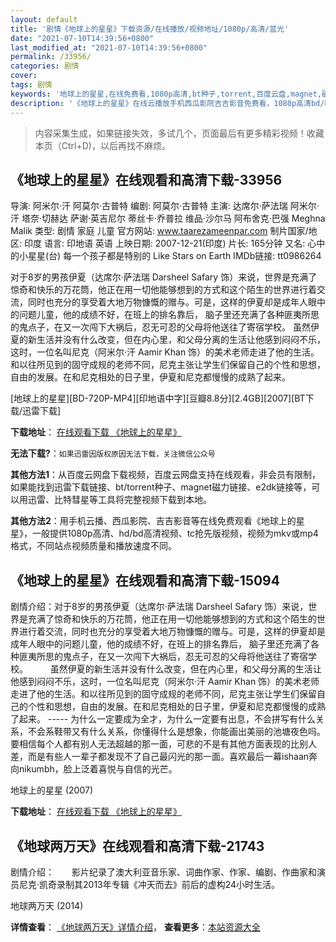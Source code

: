 ```yaml
---
layout: default
title: '剧情《地球上的星星》下载资源/在线播放/视频地址/1080p/高清/蓝光'
date: "2021-07-10T14:39:56+0800"
last_modified_at: "2021-07-10T14:39:56+0800"
permalink: /33956/
categories: 剧情
cover:
tags: 剧情
keywords: '地球上的星星,在线免费看,1080p高清,bt种子,torrent,百度云盘,magnet,磁力链,迅雷下载资源'
description: '《地球上的星星》在线云播放手机西瓜影院吉吉影音免费看，1080p高清bd/hd未删减完整版和tc抢先枪版，mkv/mp4格式，附带bt/torrent种子、magnet/磁力链、百度云盘、网盘资源迅雷下载链接'
---
```


>内容采集生成，如果链接失效，多试几个，页面最后有更多精彩视频！收藏本页（Ctrl+D)，以后再找不麻烦。


## 《地球上的星星》在线观看和高清下载-33956

导演: 阿米尔·汗 阿莫尔·古普特 编剧: 阿莫尔·古普特 主演: 达席尔·萨法瑞 阿米尔·汗 塔奈·切赫达 萨谢·英吉尼尔 蒂丝卡·乔普拉 维品·沙尔马 阿布舍克·巴强 Meghna Malik 类型: 剧情 家庭 儿童 官方网站: www.taarezameenpar.com 制片国家/地区: 印度 语言: 印地语 英语 上映日期: 2007-12-21(印度) 片长: 165分钟 又名: 心中的小星星(台) 每一个孩子都是特别的 Like Stars on Earth IMDb链接: tt0986264

对于8岁的男孩伊夏（达席尔·萨法瑞 Darsheel Safary 饰）来说，世界是充满了惊奇和快乐的万花筒，他正在用一切他能够想到的方式和这个陌生的世界进行着交流，同时也充分的享受着大地万物慷慨的赠与。可是，这样的伊夏却是成年人眼中的问题儿童，他的成绩不好，在班上的排名靠后， 脑子里还充满了各种匪夷所思的鬼点子，在又一次闯下大祸后，忍无可忍的父母将他送往了寄宿学校。 虽然伊夏的新生活并没有什么改变，但在内心里，和父母分离的生活让他感到闷闷不乐，这时，一位名叫尼克（阿米尔·汗 Aamir Khan 饰）的美术老师走进了他的生活。和以往所见到的固守成规的老师不同，尼克主张让学生们保留自己的个性和思想，自由的发展。在和尼克相处的日子里，伊夏和尼克都慢慢的成熟了起来。


[地球上的星星][BD-720P-MP4][印地语中字][豆瓣8.8分][2.4GB][2007][BT下载/迅雷下载]

**下载地址**： [在线观看下载 《地球上的星星》](https://www.btdx8.com/torrent/taare_zameen_par_2007.html) 


**无法下载?**：`如果迅雷因版权原因无法下载，关注微信公众号 `

**其他方法1**：从百度云网盘下载视频，百度云网盘支持在线观看，非会员有限制，如果能找到迅雷下载链接、bt/torrent种子、magnet磁力链接、e2dk链接等，可以用迅雷、比特彗星等工具将完整视频下载到本地。

**其他方法2**：用手机云播、西瓜影院、吉吉影音等在线免费观看《地球上的星星》，一般提供1080p高清、hd/bd高清视频、tc抢先版视频，视频为mkv或mp4格式，不同站点视频质量和播放速度不同。


## 《地球上的星星》在线观看和高清下载-15094

剧情介绍：对于8岁的男孩伊夏（达席尔·萨法瑞 Darsheel Safary 饰）来说，世界是充满了惊奇和快乐的万花筒，他正在用一切他能够想到的方式和这个陌生的世界进行着交流，同时也充分的享受着大地万物慷慨的赠与。可是，这样的伊夏却是成年人眼中的问题儿童，他的成绩不好，在班上的排名靠后， 脑子里还充满了各种匪夷所思的鬼点子，在又一次闯下大祸后，忍无可忍的父母将他送往了寄宿学校。  　　虽然伊夏的新生活并没有什么改变，但在内心里，和父母分离的生活让他感到闷闷不乐，这时，一位名叫尼克（阿米尔·汗 Aamir Khan 饰）的美术老师走进了他的生活。和以往所见到的固守成规的老师不同，尼克主张让学生们保留自己的个性和思想，自由的发展。在和尼克相处的日子里，伊夏和尼克都慢慢的成熟了起来。 ----- 为什么一定要成为全才，为什么一定要有出息，不会拼写有什么关系，不会系鞋带又有什么关系，你懂得什么是想象，你能画出美丽的池塘夜色吗。要相信每个人都有别人无法超越的那一面，可悲的不是有其他方面表现的比别人差，而是有些人一辈子都发现不了自己最闪光的那一面。喜欢最后一幕ishaan奔向nikumbh，脸上泛着喜悦与自信的光芒。


地球上的星星 (2007)

**下载地址**： [在线观看下载 《地球上的星星》](https://www.btbtdy.me/btdy/dy4809.html) 


## 《地球两万天》在线观看和高清下载-21743

剧情介绍：　　影片纪录了澳大利亚音乐家、词曲作家、作家、编剧、作曲家和演员尼克·凯奇录制其2013年专辑《冲天而去》前后的虚构24小时生活。


地球两万天 (2014)

**详情查看**： [《地球两万天》详情介绍](/movie/21743/)， **查看更多**：[本站资源大全](/movie/t/all/)

